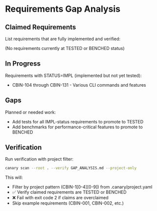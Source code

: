 # Requirements Gap Analysis

## Claimed Requirements

List requirements that are fully implemented and verified:

(No requirements currently at TESTED or BENCHED status)

## In Progress

Requirements with STATUS=IMPL (implemented but not yet tested):

- CBIN-104 through CBIN-131 - Various CLI commands and features

## Gaps

Planned or needed work:

- Add tests for all IMPL-status requirements to promote to TESTED
- Add benchmarks for performance-critical features to promote to BENCHED

## Verification

Run verification with project filter:

```bash
canary scan --root . --verify GAP_ANALYSIS.md --project-only
```

This will:
- Filter by project pattern (CBIN-1[0-4][0-9]) from .canary/project.yaml
- ✅ Verify claimed requirements are TESTED or BENCHED
- ❌ Fail with exit code 2 if claims are overclaimed
- Skip example requirements (CBIN-001, CBIN-002, etc.)
